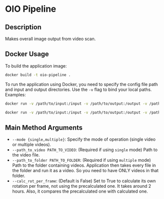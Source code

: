 # OIO Pipeline

## Description
Makes overall image output from video scan.

## Docker Usage
To build the application image:
```bash
docker build -t oio-pipeline .
```
To run the application using Docker, you need to specify the config file path and input and output directories. Use the `-v` flag to bind your local paths.
Examples:
```bash
docker run -v /path/to/input:/input -v /path/to/output:/output -v /path/to/config/config.py:/app/src/config/config.py oio-pipeline --mode multiple
```
```bash
docker run -v /path/to/input:/input -v /path/to/output:/output -v /path/to/config/config.py:/app/src/config/config.py oio-pipeline --mode single --path_to_video '/input/GX010009_cely zavit clona nahoru.MP4'
```

## Main Method Arguments
- `--mode {single,multiple}`: Specify the mode of operation (single video or multiple videos).
- `--path_to_video PATH_TO_VIDEO`: (Required if using `single` mode) Path to the video file.
- `--path_to_folder PATH_TO_FOLDER`: (Required if using `multiple` mode) Path to the folder containing videos. Application then takes every file in the folder and run it as a video. So you need to have ONLY videos in that folder.
- `--calc_rot_per_frame`: (Default is False) Set to True to calculate its own rotation per frame, not using the precalculated one. It takes around 2 hours. Also, it compares the precalculated one with calculated one.

